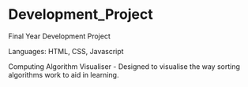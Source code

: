 # Development_Project

Final Year Development Project

Languages: HTML, CSS, Javascript

Computing Algorithm Visualiser - Designed to visualise the way sorting algorithms work to aid in learning. 
